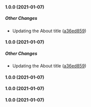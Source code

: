 #### 1.0.0 (2021-01-07)

##### Other Changes

* Updating the About title ([a36ed859](https://github.com/Saint-Cyr/Exo/commit/a36ed859f0aeb8ff543d5ed995944a5fe731485a))

#### 1.0.0 (2021-01-07)

##### Other Changes

* Updating the About title ([a36ed859](https://github.com/Saint-Cyr/Exo/commit/a36ed859f0aeb8ff543d5ed995944a5fe731485a))

#### 1.0.0 (2021-01-07)

#### 1.0.0 (2021-01-07)

#### 1.0.0 (2021-01-07)

